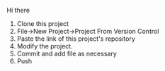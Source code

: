 Hi there

1. Clone this project
2. File->New Project->Project From Version Control
3. Paste the link of this project's repository
4. Modify the project.
5. Commit and add file as necessary
6. Push


